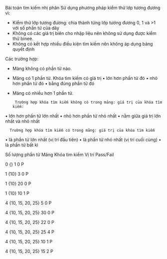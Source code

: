 Bài toán tìm kiếm nhị phân
Sử dụng phương pháp kiểm thử lớp tương đương vì:
- Kiểm thử lớp tương đương: chia thành từng lớp tương đương 0, 1 và >1 với số phần tử của dãy
- Không có các giá trị biên cho nhập liệu nên không sử dụng được kiểm thử binee.
- Không có kết hợp nhiều điều kiện tìm kiếm nên không áp dụng bảng quyết định

Các trường hợp:
- Mảng không có phần tử nào.

- Mảng có 1 phần tử. Khóa tìm kiếm có giá trị 
•	lớn hơn phần tử đó
•	nhỏ hơn phần tử đó
•	bằng đúng phần tử đó

- Mảng có nhiều hơn 1 phần tử.

       Trường hợp khóa tìm kiếm không có trong mảng: giá trị của khóa tìm kiếm:
•	lớn hơn phần tử lớn nhất
•	nhỏ hơn phần tử nhỏ nhất
•	nằm giữa giá trị lớn nhất và nhỏ nhất

      Trường hợp khóa tìm kiếm có trong mảng: giá trị của khóa tìm kiếm
•	là phần tử lớn nhất (vị trí đầu tiên)
•	là phần tử nhỏ nhất (vị trí cuối cùng)
•	là phần tử bất kì

Số lượng phần tử	Mảng   	       Khóa tìm kiếm	       Vị trí	       Pass/Fail

0             	{}	              1	              0	       P

1             	{10}	              3      	       0      	P

1	              {10}          	20     	       0	       P

1	              {10}	              10            	1      	P

4	              {10, 15, 20, 25}	5	              0	       P

4             	{10, 15, 20, 25}	30	              0	       P

4	              {10, 15, 20, 25}	22	              0	       P

4	              {10, 15, 20, 25}	25	              4	       P

4	              {10, 15, 20, 25}	10	              1	       P

4	              {10, 15, 20, 25}	15	              2	       P


